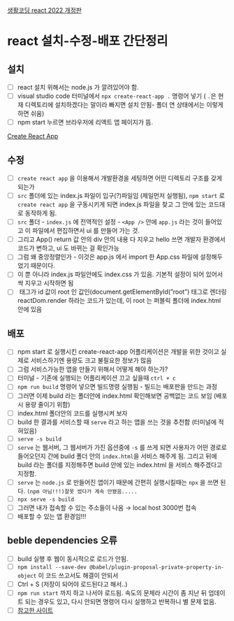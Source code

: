 [생활코딩 react 2022 개정판](https://www.youtube.com/watch?v=AoMv0SIjZL8&list=PLuHgQVnccGMCOGstdDZvH41x0Vtvwyxu7&index=1)

# react 설치-수정-배포 간단정리

## 설치

- [ ]  react 설치 위해서는 node.js 가 깔려있어야 함.
- [ ]  visual studio code 터미널에서 `npx create-react-app .` 명령어 넣기  ( `.`은 현재 디렉토리에 설치하겠다는 말이라 빠지면 설치 안됨- 폴더 연 상태에서는 이렇게 하면 쉬움)
- [ ]  npm start 누르면 브라우저에 리액트 앱 페이지가 뜸.

[Create React App](https://create-react-app.dev/)


## 수정

- [ ]  `create react app` 을 이용해서 개발환경을 세팅하면 어떤 디렉토리 구조를 갖게 되는가
- [ ]  `src` 폴더에 있는 index.js 파일이 입구(?)파일임 (제일먼저 실행됨), `npm start` 로 `create react app` 을 구동시키게 되면 index.js 파일을 찾고 그 안에 있는 코드대로 동작하게 됨.
- [ ]  `src` 폴더 - `index.js` 에 전역적인 설정 - `<App />` 안에 `app.js` 라는 것이 들어있고 이 파일에서 편집하면서 ui 를 만들어 가는 것.
- [ ]  그리고 App() return 값 안의 div 안의 내용 다 지우고 hello 쓰면 개발자 환경에서 코드가 변하고, ui 도 바뀌는 걸 확인가능
- [ ]  그럼 왜 중앙정렬인가 - 이것은 app.js 에서 import 한 App.css 파일에 설정해두었기 때문이다.
- [ ]  이 뿐 아니라 index.js 파일안에도 index.css 가 있음. 기본적 설정이 되어 있어서 싹 지우고 시작하면 됨
- [ ]  <App /> 태그가 id 값이 root 인 값인(document.getElementById(”root”) 태그로 렌더링reactDom.render 하라는 코드가 있는데, 이 root 는 퍼블릭 폴더에 index.html 안에 있음

## 배포

- [ ]  npm start 로 실행시킨 create-react-app 어플리케이션은 개발을 위한 것이고 실제로 서비스하기엔 용량도 크고 불필요한 정보가 많음
- [ ]  그럼 서비스가능한 앱을 만들기 위해서 어떻게 해야 하는가?
- [ ]  터미널 - 기존에 실행되는 어플리케이션 끄고 싶을때  `ctrl + c`
- [ ]  `npm run build` 명령어 넣으면 빌드명령 실행됨 - 빌드는 배포판을 만드는 과정
- [ ]  그러면 이제 build 라는 폴더안에 index.html 확인해보면 공백없는 코드 보임 (배포시 용량 줄이기 위함)
- [ ]  index.html 폴더안의 코드를 실행시켜 보자
- [ ]  build 한 결과를 서비스할 때 `serve` 라고 하는 앱을 쓰는 것을 추천함 (터미널에 적혀있음)
- [ ]  `serve -s build`
- [ ]  `serve` 는 웹서버,  그 웹서버가 가진 옵션중에 `-s` 를 쓰게 되면 사용자가 어떤 경로로 들어오던지 간에 build 폴더 안의 `index.html`을 서비스 해주게 됨. 그리고 뒤에 build 라는 폴더를 지정해주면 build 안에 있는 index.html 을 서비스 해주겠다고 지정함.
- [ ]  `serve` 는 `node.js` 로 만들어진 앱이기 때문에 간편히 실행시킬때는 `npx` 을 쓰면 된다. `(npm 아님!!!)잘못 썼다가 계속 안됐음.....`
- [ ]  `npx serve -s build`
- [ ]  그러면 내가 접속할 수 있는 주소들이 나옴 → local host 3000번 접속
- [ ]  배포할 수 있는 앱 환경임!!!

## beble dependencies 오류
- [ ] build 실행 후 웹이 동시적으로 로드가 안됨.
- [ ] `npm install --save-dev @babel/plugin-proposal-private-property-in-object` 이 코드 쓰고서도 해결이 안되서
- [ ] Ctrl + S (저장이 되어야 로드된다고 해서..)
- [ ] `npm run start` 까지 하고 나서야 로드됨. 속도의 문제라 시간이 좀 지난 뒤 업데이트 되는 경우도 있고, 다시 안되면 명령어 다시 실행하고 반복하니 별 문제 없음.
- [ ] [참고한 사이트](https://velog.io/@idon1nab/react%EC%97%90%EC%84%9C-App.js%EB%A5%BC-%EC%88%98%EC%A0%95%ED%95%9C-%EA%B2%83%EC%9D%B4-%EC%8B%A4%EC%8B%9C%EA%B0%84%EC%9C%BC%EB%A1%9C-%EB%B0%98%EC%98%81%EC%9D%B4-%EC%95%88%EB%90%A0-%EB%95%8C) 
